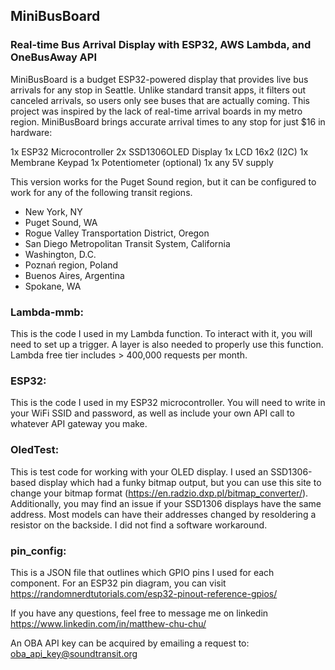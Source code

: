 ## MiniBusBoard
### Real-time Bus Arrival Display with ESP32, AWS Lambda, and OneBusAway API

MiniBusBoard is a budget ESP32-powered display that provides live bus arrivals for any stop in Seattle. Unlike standard transit apps, it filters out canceled arrivals, so users only see buses that are actually coming. This project was inspired by the lack of real-time arrival boards in my metro region. MiniBusBoard brings accurate arrival times to any stop for just $16 in hardware:

1x ESP32 Microcontroller
2x SSD1306OLED Display
1x LCD 16x2 (I2C)
1x Membrane Keypad
1x Potentiometer (optional)
1x any 5V supply

This version works for the Puget Sound region, but it can be configured to work for any of the following transit regions.

 - New York, NY
 - Puget Sound, WA
 - Rogue Valley Transportation District, Oregon
 - San Diego Metropolitan Transit System, California
 - Washington, D.C.
 - Poznań region, Poland
 - Buenos Aires, Argentina
 - Spokane, WA

### Lambda-mmb:
This is the code I used in my Lambda function. To interact with it, you will need to set up a trigger.
A layer is also needed to properly use this function. Lambda free tier includes > 400,000 requests per month.

### ESP32:
This is the code I used in my ESP32 microcontroller. You will need to write in your WiFi SSID and password,
as well as include your own API call to whatever API gateway you make. 

### OledTest:
This is test code for working with your OLED display. I used an SSD1306-based display which had a funky bitmap
output, but you can use this site to change your bitmap format (https://en.radzio.dxp.pl/bitmap_converter/).
Additionally, you may find an issue if your SSD1306 displays have the same address. Most models can have their
addresses changed by resoldering a resistor on the backside. I did not find a software workaround.

### pin_config:
This is a JSON file that outlines which GPIO pins I used for each component. For an ESP32 pin diagram, you 
can visit https://randomnerdtutorials.com/esp32-pinout-reference-gpios/

If you have any questions, feel free to message me on linkedin https://www.linkedin.com/in/matthew-chu-chu/

An OBA API key can be acquired by emailing a request to: oba_api_key@soundtransit.org


